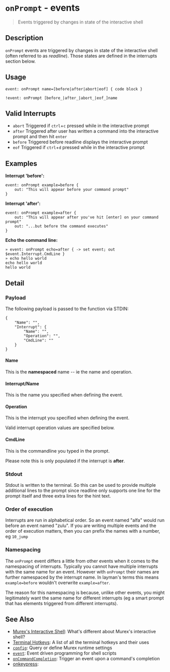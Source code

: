 # `onPrompt` - events

> Events triggered by changes in state of the interactive shell

## Description

`onPrompt` events are triggered by changes in state of the interactive shell
(often referred to as _readline_). Those states are defined in the interrupts
section below.

## Usage

```
event: onPrompt name=[before|after|abort|eof] { code block }

!event: onPrompt [before_|after_|abort_|eof_]name
```

## Valid Interrupts

* `abort`
    Triggered if `ctrl`+`c` pressed while in the interactive prompt
* `after`
    Triggered after user has written a command into the interactive prompt and then hit `enter`
* `before`
    Triggered before readline displays the interactive prompt
* `eof`
    Triggered if `ctrl`+`d` pressed while in the interactive prompt

## Examples

**Interrupt 'before':**

```
event: onPrompt example=before {
    out: "This will appear before your command prompt"
}
```

**Interrupt 'after':**

```
event: onPrompt example=after {
    out: "This will appear after you've hit [enter] on your command prompt"
    out: "...but before the command executes"
}
```

**Echo the command line:**

```
» event: onPrompt echo=after { -> set event; out $event.Interrupt.CmdLine }
» echo hello world
echo hello world
hello world
```

## Detail

### Payload

The following payload is passed to the function via STDIN:

```
{
    "Name": "",
    "Interrupt": {
        "Name": "",
        "Operation": "",
        "CmdLine": ""
    }
}
```

#### Name

This is the **namespaced** name -- ie the name and operation.

#### Interrupt/Name

This is the name you specified when defining the event.

#### Operation

This is the interrupt you specified when defining the event.

Valid interrupt operation values are specified below.

#### CmdLine

This is the commandline you typed in the prompt.

Please note this is only populated if the interrupt is **after**.

### Stdout

Stdout is written to the terminal. So this can be used to provide multiple
additional lines to the prompt since readline only supports one line for the
prompt itself and three extra lines for the hint text.

### Order of execution

Interrupts are run in alphabetical order. So an event named "alfa" would run
before an event named "zulu". If you are writing multiple events and the order
of execution matters, then you can prefix the names with a number, eg `10_jump`

### Namespacing

The `onPrompt` event differs a little from other events when it comes to the
namespacing of interrupts. Typically you cannot have multiple interrupts with
the same name for an event. However with `onPrompt` their names are further 
namespaced by the interrupt name. In layman's terms this means `example=before`
wouldn't overwrite `example=after`.

The reason for this namespacing is because, unlike other events, you might
legitimately want the same name for different interrupts (eg a smart prompt
that has elements triggered from different interrupts).

## See Also

* [Murex's Interactive Shell](../user-guide/interactive-shell.md):
  What's different about Murex's interactive shell?
* [Terminal Hotkeys](../user-guide/terminal-keys.md):
  A list of all the terminal hotkeys and their uses
* [`config`](../commands/config.md):
  Query or define Murex runtime settings
* [`event`](../commands/event.md):
  Event driven programming for shell scripts
* [`onCommandCompletion`](../events/oncommandcompletion.md):
  Trigger an event upon a command's completion
* [onkeypress](../events/onkeypress.md):
  